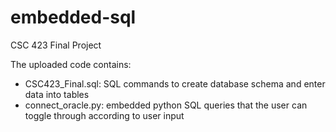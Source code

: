 # embedded-sql
CSC 423 Final Project

The uploaded code contains:
- CSC423_Final.sql:
    SQL commands to create database schema and enter data into tables
- connect_oracle.py:
    embedded python SQL queries that the user can toggle through according to user input
